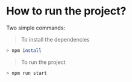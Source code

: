 # How to run the project?

Two simple commands:

> To install the dependencies
```bash
> npm install
```

> To run the project
```bash
> npm run start
```